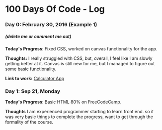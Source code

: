# 100 Days Of Code - Log

### Day 0: February 30, 2016 (Example 1)
##### (delete me or comment me out)

**Today's Progress**: Fixed CSS, worked on canvas functionality for the app.

**Thoughts:** I really struggled with CSS, but, overall, I feel like I am slowly getting better at it. Canvas is still new for me, but I managed to figure out some basic functionality.

**Link to work:** [Calculator App](http://www.example.com)


### Day 1: Sep 21, Monday

**Today's Progress**: Basic HTML 80% on FreeCodeCamp.

**Thoughts** I am experienced programmer starting to learn front end. so it was very basic things to complete the progress, want to get through the formality of the course.
